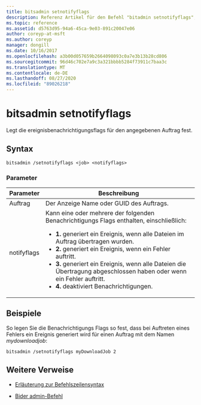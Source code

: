 ```yaml
---
title: bitsadmin setnotifyflags
description: Referenz Artikel für den Befehl "bitadmin setnotifyflags", mit dem die ereignisbenachrichtigungsflags für den angegebenen Auftrag festgelegt werden.
ms.topic: reference
ms.assetid: d5763d95-94a6-45ca-9e03-891c20047e06
author: coreyp-at-msft
ms.author: coreyp
manager: dongill
ms.date: 10/16/2017
ms.openlocfilehash: a3b00d057659b2664098093c0a7e3b13b28cd806
ms.sourcegitcommit: 96d46c702e7a9c3a321bbbb5284f73911c7baa3c
ms.translationtype: MT
ms.contentlocale: de-DE
ms.lasthandoff: 08/27/2020
ms.locfileid: "89026218"
---
```

# <a name="bitsadmin-setnotifyflags"></a>bitsadmin setnotifyflags

Legt die ereignisbenachrichtigungsflags für den angegebenen Auftrag fest.

## <a name="syntax"></a>Syntax

```
bitsadmin /setnotifyflags <job> <notifyflags>
```

### <a name="parameters"></a>Parameter

| Parameter | Beschreibung |
| --------- | ----------- |
| Auftrag | Der Anzeige Name oder GUID des Auftrags. |
| notifyflags | Kann eine oder mehrere der folgenden Benachrichtigungs Flags enthalten, einschließlich:<ul><li>**1.** generiert ein Ereignis, wenn alle Dateien im Auftrag übertragen wurden.</li><li>**2.** generiert ein Ereignis, wenn ein Fehler auftritt.</li><li>**3.** generiert ein Ereignis, wenn alle Dateien die Übertragung abgeschlossen haben oder wenn ein Fehler auftritt.</li><li>**4.** deaktiviert Benachrichtigungen.</li></ul> |

## <a name="examples"></a>Beispiele

So legen Sie die Benachrichtigungs Flags so fest, dass bei Auftreten eines Fehlers ein Ereignis generiert wird für einen Auftrag mit dem Namen *mydownloadjob*:

```
bitsadmin /setnotifyflags myDownloadJob 2
```

## <a name="additional-references"></a>Weitere Verweise

- [Erläuterung zur Befehlszeilensyntax](command-line-syntax-key.md)

- [Bider admin-Befehl](bitsadmin.md)
